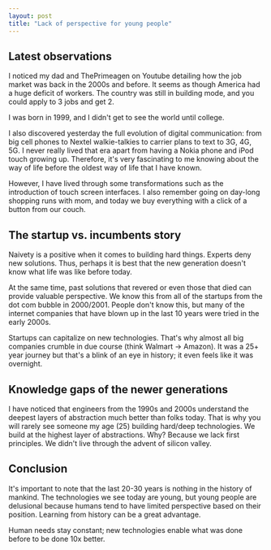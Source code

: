 ```yaml
---
layout: post
title: "Lack of perspective for young people"
---
```


## Latest observations
I noticed my dad and ThePrimeagen on Youtube  detailing how the job market was back in the 2000s and before. It seems as though America had a huge deficit of workers. The country was still in building mode, and you could apply to 3 jobs and get 2.

I was born in 1999, and I didn't get to see the world until college.

I also discovered yesterday the full evolution of digital communication: from big cell phones to Nextel walkie-talkies to carrier plans to text to 3G, 4G, 5G. I never really lived that era apart from having a Nokia phone and iPod touch growing up. Therefore, it's very fascinating to me knowing about the way of life before the oldest way of life that I have known.

However, I have lived through some transformations such as the introduction of touch screen interfaces. I also remember going on day-long shopping runs with mom, and today we buy everything with a click of a button from our couch.

## The startup vs. incumbents story
Naivety is a positive when it comes to building hard things. Experts deny new solutions. Thus, perhaps it is best that the new generation doesn't know what life was like before today.

At the same time, past solutions that revered or even those that died can provide valuable perspective. We know this from all of the startups from the dot com bubble in 2000/2001. People don't know this, but many of the internet companies that have blown up in the last 10 years were tried in the early 2000s.

Startups can capitalize on new technologies. That's why almost all big companies crumble in due course (think Walmart -> Amazon). It was a 25+ year journey but that's a blink of an eye in history; it even feels like it was overnight.

## Knowledge gaps of the newer generations
I have noticed that engineers from the 1990s and 2000s understand the deepest layers of abstraction much better than folks today. That is why you will rarely see someone my age (25) building hard/deep technologies. We build at the highest layer of abstractions. Why? Because we lack first principles. We didn't live through the advent of silicon valley.

## Conclusion
It's important to note that the last 20-30 years is nothing in the history of mankind. The technologies we see today are young, but young people are delusional because humans tend to have limited perspective based on their position. Learning from history can be a great advantage.

Human needs stay constant; new technologies enable what was done before to be done 10x better.
